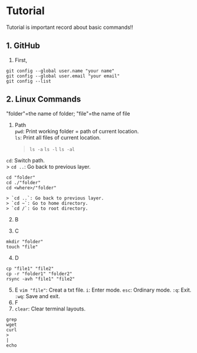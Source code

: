 # Tutorial
Tutorial is important record about basic commands!!

## 1. GitHub
1. First,
```
git config --global user.name "your name"
git config --global user.email "your email"
git config --list
```








## 2. Linux Commands
"folder"=the name of folder; "file"=the name of file
1. Path  
`pwd`: Print working folder = path of current location.  
`ls`: Print all files of current location.
    > `ls -a`
    > `ls -l`
    > `ls -al`

`cd`: Switch path.  
    > `cd ..`: Go back to previous layer.
```
cd "folder"
cd ./"folder"
cd <where>/"folder"
```
    > `cd ..`: Go back to previous layer.  
    > `cd ~`: Go to home directory.  
    > `cd /`: Go to root directory.  

2. B  



3. C
```
mkdir "folder"
touch "file"
```
4. D
```
cp "file1" "file2"
cp -r "folder1" "folder2"
rsync -avh "file1" "file2"
```
5. E
`vim "file"`: Creat a txt file.
`i`: Enter mode.
`esc`: Ordinary mode.
`:q`: Exit.
`:wq`: Save and exit.
6. F
7. `clear`: Clear terminal layouts.
```
grep
wget
curl
>
|
echo
```






